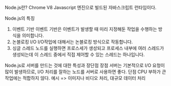 Node.js란?
Chrome V8 Javascript 엔진으로 빌드된 자바스크립트 런타임이다.

Node.js의 특징
1. 이벤트 기반
이벤트 기반은 이벤트가 발생할 때 미리 지정해둔 작업을 수행하는 방식을 의미합니다.
2.  논블로킹 I/O
I/O작업에 대해서는 논블로킹 방식으로 작동합니다.
3. 싱글 스레드
노드를 실행하면 프로스세가 생성되고 프로세스 내부에 여러 스레드가 생성되는데 이 스레드 중에서 직접 제어할 수 있는 스레드는 하나입니다.

Node.js로 서버를 만드는 것에 대한 특성과 장단점
장점
서버는 기본적으로 I/O 요청이 많이 발생하므로, I/O 처리를 잘하는 노드를 서버로 사용하면 좋다.
단점
CPU 부하가 큰 작업에는 적합하지 않다. 예시 => 이미지나 비디오 처리, 대규모 데이터 처리